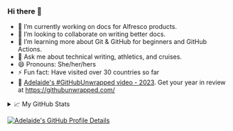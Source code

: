 ### Hi there :wave:

- 🔭 I’m currently working on docs for Alfresco products.
- 👯 I’m looking to collaborate on writing better docs.
- 🌱 I’m learning more about Git & GitHub for beginners and GitHub Actions.
- 💬 Ask me about technical writing, athletics, and cruises.
- 😄 Pronouns: She/her/hers
- ⚡ Fun fact: Have visited over 30 countries so far
- 👀 [Adelaide's #GitHubUnwrapped video - 2023](https://githubunwrapped.com/anxumalo). Get your year in review at https://githubunwrapped.com/



<details>
  <summary>📈 My GitHub Stats</summary>

  <br />*Still playing around with the stats layouts*

  <!-- Using HTML to resize images -->
  <div>
    <a href="https://github.com/vn7n24fzkq/github-profile-summary-cards"><img height="200" align="center" src="http://github-profile-summary-cards.vercel.app/api/cards/stats?username=anxumalo&hide=stars,issues&theme=highcontrast" alt="Adelaide's GitHub Profile Summary Card" /> 
    <a href="https://github.com/anuraghazra/github-readme-stats"><img height="200" align="center" src="https://github-readme-stats.vercel.app/api?username=anxumalo&count_private=true&show_icons=true&include_all_commits=true&theme=highcontrast" alt="Adelaide's GitHub Stats" />
     <br/>
     <!--
      <a href="https://git.io/streak-stats"><img height="200" align="center" src="https://streak-stats.demolab.com?user=anxumalo&theme=highcontrast" alt="Adelaide's GitHub Streak" />
      -->
     <br/>
  </div>
  
  <!--FIXME: GitHub Streak image not working
  [![Adelaide's GitHub Streak](https://streak-stats.demolab.com?user=anxumalo&theme=highcontrast)](https://git.io/streak-stats) 
  [![GitHub Streak](http://github-readme-streak-stats.herokuapp.com?user=anxumalo&theme=swift)](https://git.io/streak-stats)-->
       
</details>

![Adelaide's GitHub Profile Details](http://github-profile-summary-cards.vercel.app/api/cards/profile-details?username=anxumalo&theme=highcontrast)


<!--
**anxumalo/anxumalo** is a ✨ _special_ ✨ repository because its `README.md` (this file) appears on your GitHub profile.

Here are some ideas to get you started:

- 🔭 I’m currently working on ...
- 🌱 I’m currently learning ...
- 👯 I’m looking to collaborate on ...
- 🤔 I’m looking for help with ...
- 💬 Ask me about ...
- 📫 How to reach me: ...
- 😄 Pronouns: ...
- ⚡ Fun fact: ...

> [!NOTE]
> This is an example of a **note**.

> [!TIP]
> This is an example of a **tip**.

> [!WARNING]
> This is an example of a **warning**.

> [!CAUTION]
> This is an example of a **caution**.

> [!IMPORTANT]
> This is an example of an **important note**.

[![GitHub Streak](http://github-readme-streak-stats.herokuapp.com?user=anxumalo&theme=swift)](https://git.io/streak-stats)
[![GitHub Streak](https://streak-stats.demolab.com?user=anxumalo&theme=highcontrast)](https://git.io/streak-stats)
[![GitHub Streak](https://streak-stats.demolab.com/?user=anxumalo)](https://git.io/streak-stats)
---
[![Anurag's GitHub Stats](https://github-readme-stats.vercel.app/api?username=anxumalo&count_private=true&show_icons=true&layout=default&theme=swift)](https://github.com/anuraghazra/github-readme-stats)
---
[![Top Langs](https://github-readme-stats.vercel.app/api/top-langs/?username=anxumalo&layout=default&theme=swift)](https://github.com/anuraghazra/github-readme-stats)
![Most Commit Langs Langs](http://github-profile-summary-cards.vercel.app/api/cards/most-commit-language?username=anxumalo&theme=highcontrast)
---
![Profile Details](http://github-profile-summary-cards.vercel.app/api/cards/profile-details?username=anxumalo&theme=highcontrast)
---
![Profile Stats](http://github-profile-summary-cards.vercel.app/api/cards/stats?username=anxumalo&theme=highcontrast)
---
[![Anurag's GitHub Stats](https://github-readme-stats.vercel.app/api?username=anxumalo&count_private=true&show_icons=true&layout=default&theme=highcontrast)](https://github.com/anuraghazra/github-readme-stats)
-->
  
  <!-- HTML alternatives with resized images
  <div>
    <a href="https://github.com/vn7n24fzkq/github-profile-summary-cards"><img height="200" align="center" src="http://github-profile-summary-cards.vercel.app/api/cards/stats?username=anxumalo&hide=stars,issues&theme=highcontrast" alt="Adelaide's GitHub Profile Summary Card" /> 
    <a href="https://github.com/anuraghazra/github-readme-stats"><img height="200" align="center" src="https://github-readme-stats.vercel.app/api?username=anxumalo&count_private=true&show_icons=true&include_all_commits=true&theme=highcontrast" alt="Adelaide's GitHub Stats" />
     <br/>
     <a href="https://git.io/streak-stats"><img height="200" align="center" src="https://streak-stats.demolab.com?user=anxumalo&theme=highcontrast" alt="Adelaide's GitHub Streak" />
     <br/>
     <a href="https://github.com/vn7n24fzkq/github-profile-summary-cards"><img height="200" align="center" src="http://github-profile-summary-cards.vercel.app/api/cards/profile-details?username=anxumalo&theme=highcontrast" alt="Adelaide's GitHub Profile Details" />
  </div>
  -->
  

